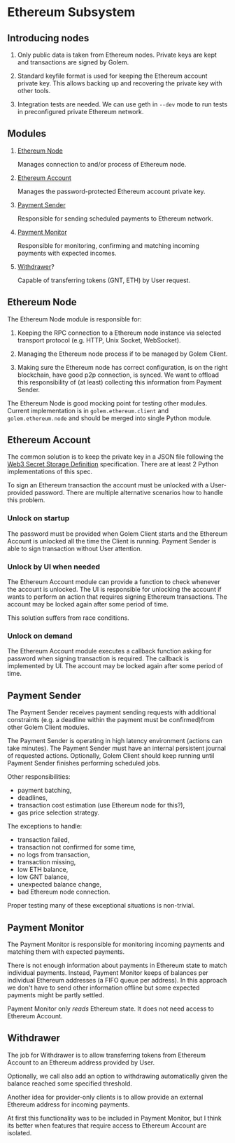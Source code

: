 # Ethereum Subsystem

## Introducing nodes

1. Only public data is taken from Ethereum nodes. Private keys are kept and
   transactions are signed by Golem.
   
2. Standard keyfile format is used for keeping the Ethereum account private
   key. This allows backing up and recovering the private key with other tools.
   
3. Integration tests are needed. We can use geth in `--dev` mode to run 
   tests in preconfigured private Ethereum network.

## Modules

1. [Ethereum Node](#ethereum-node)

   Manages connection to and/or process of Ethereum node.

2. [Ethereum Account](#ethereum-account)

   Manages the password-protected Ethereum account private key.

3. [Payment Sender](#payment-sender)

   Responsible for sending scheduled payments to Ethereum network.

4. [Payment Monitor](#payment-monitor)

   Responsible for monitoring, confirming and matching incoming payments
   with expected incomes.

5. [Withdrawer](#withdrawer)?

   Capable of transferring tokens (GNT, ETH) by User request.
   
   
## Ethereum Node

The Ethereum Node module is responsible for:

1. Keeping the RPC connection to a Ethereum node instance via selected transport
   protocol (e.g. HTTP, Unix Socket, WebSocket).
  
2. Managing the Ethereum node process if to be managed by Golem Client.

3. Making sure the Ethereum node has correct configuration, is on the right
   blockchain, have good p2p connection, is synced. We want to offload this
   responsibility of (at least) collecting this information from Payment Sender.

The Ethereum Node is good mocking point for testing other modules. Current
implementation is in `golem.ethereum.client` and `golem.ethereum.node`
and should be merged into single Python module.


## Ethereum Account

The common solution is to keep the private key in a JSON file following
the [Web3 Secret Storage Definition] specification. There are at least 2 Python
implementations of this spec.

To sign an Ethereum transaction the account must be unlocked with
a User-provided password. There are multiple alternative scenarios how to handle
this problem.

### Unlock on startup

The password must be provided when Golem Client starts and the Ethereum Account
is unlocked all the time the Client is running. Payment Sender is able to sign
transaction without User attention.

### Unlock by UI when needed

The Ethereum Account module can provide a function to check whenever the account
is unlocked. The UI is responsible for unlocking the account if wants to perform
an action that requires signing Ethereum transactions. The account may be locked
again after some period of time.

This solution suffers from race conditions.

### Unlock on demand

The Ethereum Account module executes a callback function asking for password
when signing transaction is required. The callback is implemented by UI.
The account may be locked again after some period of time.


## Payment Sender

The Payment Sender receives payment sending requests with additional constraints
(e.g. a deadline within the payment must be confirmed)from other 
Golem Client modules.

The Payment Sender is operating in high latency environment (actions can take
minutes). The Payment Sender must have an internal persistent journal of 
requested actions. Optionally, Golem Client should keep running until Payment
Sender finishes performing scheduled jobs.

Other responsibilities:

- payment batching,
- deadlines,
- transaction cost estimation (use Ethereum node for this?),
- gas price selection strategy.

The exceptions to handle:

- transaction failed,
- transaction not confirmed for some time,
- no logs from transaction,
- transaction missing,
- low ETH balance,
- low GNT balance,
- unexpected balance change,
- bad Ethereum node connection.

Proper testing many of these exceptional situations is non-trivial.


## Payment Monitor

The Payment Monitor is responsible for monitoring incoming payments and matching
them with expected payments.

There is not enough information about payments in Ethereum state to match
individual payments. Instead, Payment Monitor keeps of balances per individual
Ethereum addresses (a FIFO queue per address). In this approach we don't have
to send other information offline but some expected payments might be partly
settled.

Payment Monitor only _reads_ Ethereum state. It does not need access to
Ethereum Account.


## Withdrawer

The job for Withdrawer is to allow transferring tokens from Ethereum Account
to an Ethereum address provided by User.

Optionally, we call also add an option to withdrawing automatically given the
balance reached some specified threshold.

Another idea for provider-only clients is to allow provide an external Ethereum
address for incoming payments.

At first this functionality was to be included in Payment Monitor, but I think
its better when features that require access to Ethereum Account are isolated. 


[Web3 Secret Storage Definition]: https://github.com/ethereum/wiki/wiki/Web3-Secret-Storage-Definition
